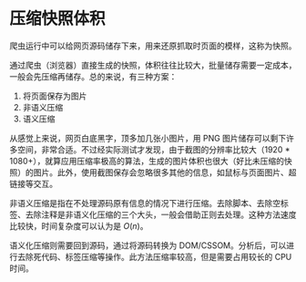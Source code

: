 # 压缩快照体积

爬虫运行中可以给网页源码储存下来，用来还原抓取时页面的模样，这称为快照。

通过爬虫（浏览器）直接生成的快照，体积往往比较大，批量储存需要一定成本，一般会先压缩再储存。总的来说，有三种方案：

1. 将页面保存为图片
2. 非语义压缩
3. 语义压缩

从感觉上来说，网页白底黑字，顶多加几张小图片，用 PNG 图片储存可以剩下许多空间，非常合适。不过经实际测试才发现，由于截图的分辨率比较大（1920 \* 1080+），就算应用压缩率极高的算法，生成的图片体积也很大（好比未压缩的快照）的图片。此外，使用截图保存会忽略很多其他的信息，如鼠标与页面图片、超链接等交互。

非语义压缩是指在不处理源码原有信息的情况下进行压缩。去除脚本、去除空标签、去除注释是非语义化压缩的三个大头，一般会借助正则去处理。这种方法速度比较快，时间复杂度可以认为是 $O(n)$。

语义化压缩则需要回到源码，通过将源码转换为 DOM/CSSOM。分析后，可以进行去除死代码、标签压缩等操作。此方法压缩率较高，但是需要占用较长的 CPU 时间。
